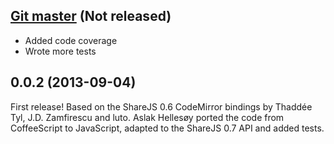 ## [Git master](https://github.com/share/share-codemirror/compare/v0.0.2...master) (Not released)

* Added code coverage
* Wrote more tests

## 0.0.2 (2013-09-04)

First release! Based on the ShareJS 0.6 CodeMirror bindings by Thaddée Tyl, J.D. Zamfirescu
and luto. Aslak Hellesøy ported the code from CoffeeScript to JavaScript, adapted to the
ShareJS 0.7 API and added tests.
